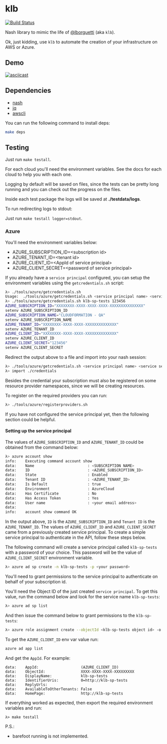 # klb

[![Build Status](https://travis-ci.org/NeowayLabs/klb.svg?branch=master)](https://travis-ci.org/NeowayLabs/klb)

Nash library to mimic the life of [@lborguetti](https://github.com/lborguetti) (aka `klb`).

Ok, just kidding, use `klb` to automate the creation of your
infrastructure on AWS or Azure.

## Demo

[![asciicast](https://asciinema.org/a/48b1ghj6tli1w0wm3wylqnpyk.png)](https://asciinema.org/a/48b1ghj6tli1w0wm3wylqnpyk?autoplay=true&speed=2)

## Dependencies

- [nash](https://github.com/NeowayLabs/nash)
- [jq](https://stedolan.github.io/jq/)
- [awscli](http://docs.aws.amazon.com/cli/latest/userguide/installing.html)

You can run the following command to install deps:

```sh
make deps
```

## Testing

Just run `make testall`.

For each cloud you'll need the environment variables.
See the docs for each cloud to help you with each one.

Logging by default will be saved on files, since the tests can be
pretty long running and you can check out the progress on the files.

Inside each test package the logs will be saved at **./testdata/logs**.

To run redirecting logs to stdout:

Just run `make testall logger=stdout`.

### Azure

You'll need the environment variables below:

- AZURE_SUBSCRIPTION_ID=&lt;subscription id&gt;
- AZURE_TENANT_ID=&lt;tenant id&gt;
- AZURE_CLIENT_ID=&lt;AppId of service principal&gt;
- AZURE_CLIENT_SECRET=&lt;password of service principal&gt;

If you already have a `service principal` configured, you can setup
the environment variables using the `getcredentials.sh` script:

```sh
λ> ./tools/azure/getcredentials.sh
Usage:  ./tools/azure/getcredentials.sh <service principal name> <service secret>
λ> ./tools/azure/getcredentials.sh klb-sp-tests 123456
AZURE_SUBSCRIPTION_ID="XXXXXXXX-XXXX-XXXX-XXXX-XXXXXXXXXXXXXXX"
setenv AZURE_SUBSCRIPTION_ID
AZURE_SUBSCRIPTION_NAME="CLOUDFORMATION - QA"
setenv AZURE_SUBSCRIPTION_NAME
AZURE_TENANT_ID="XXXXXXXX-XXXX-XXXX-XXXXXXXXXXXXXX"
setenv AZURE_TENANT_ID
AZURE_CLIENT_ID="XXXXXXXX-XXXX-XXXX-XXXXXXXXXXXXXX"
setenv AZURE_CLIENT_ID
AZURE_CLIENT_SECRET="123456"
setenv AZURE_CLIENT_SECRET
```

Redirect the output above to a file and import into your nash session:

```sh
λ> ./tools/azure/getcredentials.sh <service principal name> <service secret> > credentials
λ> import ./credentials
```

Besides the credential your subscription must also be registered
on some resource provider namespaces, since we will be creating resources.

To register on the required providers you can run:

```sh
λ> ./tools/azure/registerproviders.sh
```

If you have not configured the service principal yet, then the
following section could be helpful.


#### Setting up the service principal

The values of `AZURE_SUBSCRIPTION_ID` and `AZURE_TENANT_ID` could be
obtained from the command below:

```sh
λ> azure account show
info:    Executing command account show
data:    Name                        : <SUBSCRIPTION NAME>
data:    ID                          : <AZURE_SUBSCRIPTION_ID>
data:    State                       : Enabled
data:    Tenant ID                   : <AZURE_TENANT_ID>
data:    Is Default                  : true
data:    Environment                 : AzureCloud
data:    Has Certificate             : No
data:    Has Access Token            : Yes
data:    User name                   : <your email address>
data:
info:    account show command OK
```

In the output above, `ID` is the `AZURE_SUBSCRIPTION_ID` and `Tenant ID`
is the `AZURE_TENANT_ID`. The values of `AZURE_CLIENT_ID` and
`AZURE_CLIENT_SECRET` came from a previously created service principal.
To create a simple service principal to authenticate in the API,
follow these steps below.

The following command will create a service principal called `klb-sp-tests`
with a password of your choice. This password will be the value of
`AZURE_CLIENT_SECRET` environment variable.

```sh
λ> azure ad sp create -n klb-sp-tests -p <your password>
```

You'll need to grant permissions to the service principal to
authenticate on behalf of your subscription id.

You'll need the Object ID of the just created `service principal`. To
get this value, run the command below and look for the service name
`klb-sp-tests`:

```sh
λ> azure ad sp list
```

And then issue the command below to grant permissions to the `klb-sp-tests`:

```sh
λ> azure role assignment create --objectId <klb-sp-tests object id> -o Owner -c /subscriptions/{AZURE_SUBSCRIPTION_ID}/
```

To get the `AZURE_CLIENT_ID` env var value run:

```sh
azure ad app list
```

And get the `AppId`. For example:

```
data:    AppId:                   (AZURE_CLIENT_ID)
data:    ObjectId:                XXXX-XXXX-XXXX-XXXXXXXXX
data:    DisplayName:             klb-sp-tests
data:    IdentifierUris:          0=http://klb-sp-tests
data:    ReplyUrls:
data:    AvailableToOtherTenants: False
data:    HomePage:                http://klb-sp-tests
```

If everything worked as expected, then export the required environment
variables and run:

```
λ> make testall
```

P.S.:
- barefoot running is not implemented.
